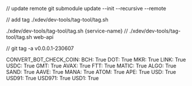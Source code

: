 // update remote
git submodule update --init --recursive --remote

// add tag
./xdev/dev-tools/tag-tool/tag.sh

./xdev/dev-tools/tag-tool/tag.sh {service-name}
// ./xdev/dev-tools/tag-tool/tag.sh web-api


//
git tag -a v0.0.0.1-230607

CONVERT_BOT_CHECK_COIN:
  BCH: True
  DOT: True
  MKR: True
  LINK: True
  USDC: True
  GMT: True
  AVAX: True
  FTT: True
  MATIC: True
  ALGO: True
  SAND: True
  AAVE: True
  MANA: True
  ATOM: True
  APE: True
  USD: True
  USD91: True
  USD971: True
  USD1: True